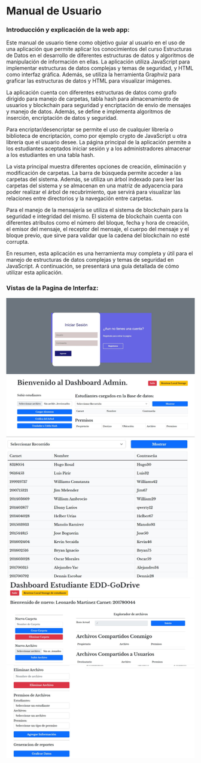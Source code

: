 # Manual de Usuario
### Introducción y explicación de la web app:
Este manual de usuario tiene como objetivo guiar al usuario en el uso de una aplicación que permite aplicar los conocimientos del curso Estructuras de Datos en el desarrollo de diferentes estructuras de datos y algoritmos de manipulación de información en ellas. La aplicación utiliza JavaScript para implementar estructuras de datos complejas y temas de seguridad, y HTML como interfaz gráfica. Además, se utiliza la herramienta Graphviz para graficar las estructuras de datos y HTML para visualizar imágenes.

La aplicación cuenta con diferentes estructuras de datos como grafo dirigido para manejo de carpetas, tabla hash para almacenamiento de usuarios y blockchain para seguridad y encriptación de envío de mensajes y manejo de datos. Además, se define e implementa algoritmos de inserción, encriptación de datos y seguridad.

Para encriptar/desencriptar se permite el uso de cualquier librería o biblioteca de encriptación, como por ejemplo crypto de JavaScript u otra librería que el usuario desee. La página principal de la aplicación permite a los estudiantes aceptados iniciar sesión y a los administradores almacenar a los estudiantes en una tabla hash.

La vista principal muestra diferentes opciones de creación, eliminación y modificación de carpetas. La barra de búsqueda permite acceder a las carpetas del sistema. Además, se utiliza un árbol indexado para leer las carpetas del sistema y se almacenan en una matriz de adyacencia para poder realizar el árbol de recubrimiento, que servirá para visualizar las relaciones entre directorios y la navegación entre carpetas.

Para el manejo de la mensajería se utiliza el sistema de blockchain para la seguridad e integridad del mismo. El sistema de blockchain cuenta con diferentes atributos como el número del bloque, fecha y hora de creación, el emisor del mensaje, el receptor del mensaje, el cuerpo del mensaje y el bloque previo, que sirve para validar que la cadena del blockchain no esté corrupta.

En resumen, esta aplicación es una herramienta muy completa y útil para el manejo de estructuras de datos complejas y temas de seguridad en JavaScript. A continuación, se presentará una guía detallada de cómo utilizar esta aplicación.

### Vistas de la Pagina de Interfaz:
![img5](./img/login.JPG)
![img1](./img/admin.JPG)
![img2](./img/admin2.JPG)
![img3](./img/alum.JPG)
![img4](./img/alum2.JPG)